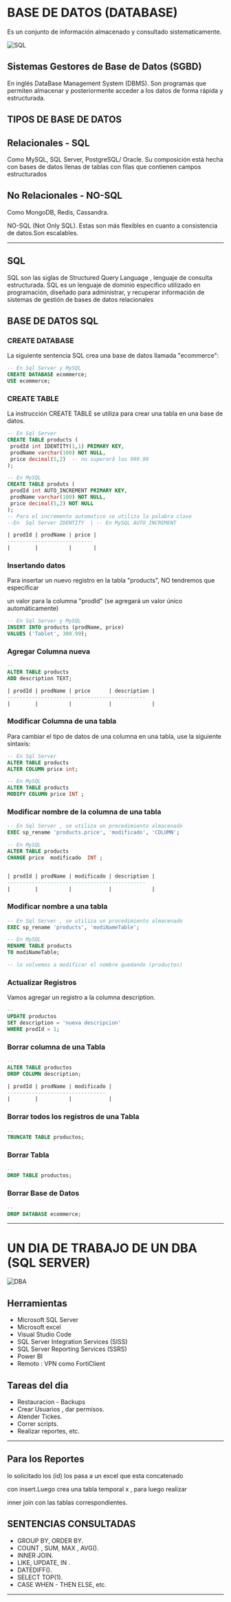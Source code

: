 # BASE DE DATOS (DATABASE)
Es un conjunto de información almacenado y consultado sistematicamente.


![SQL](https://bit.ly/3aO4xRD)

## Sistemas Gestores de Base de Datos (SGBD)
En inglés DataBase Management System (DBMS).
Son programas que permiten almacenar y posteriormente acceder a los datos
de forma rápida y estructurada.

## TIPOS DE BASE DE DATOS
## Relacionales - SQL
Como MySQL, SQL Server, PostgreSQL/ Oracle.
Su composición está hecha con bases de datos llenas de tablas con filas que 
contienen campos estructurados

## No Relacionales - NO-SQL
Como MongoDB, Redis, Cassandra.

NO-SQL (Not Only SQL). Estas son más flexibles en cuanto a consistencia 
de datos.Son escalables.

***
## SQL
SQL son las siglas de Structured Query Language , lenguaje de 
consulta estructurada.
SQL es un lenguaje de dominio específico utilizado en programación, 
diseñado para administrar, y recuperar información de sistemas de 
gestión de bases de datos relacionales

## BASE DE DATOS SQL

### CREATE DATABASE
La siguiente sentencia SQL crea una base de datos llamada "ecommerce":

```sql
-- En Sql Server y MySQL
CREATE DATABASE ecommerce;
USE ecommerce;

```

### CREATE TABLE
La instrucción CREATE TABLE se utiliza para crear una tabla en una base de datos.

```sql
-- En Sql Server 
CREATE TABLE products (
 prodId int IDENTITY(1,1) PRIMARY KEY,
 prodName varchar(100) NOT NULL,
 price decimal(5,2)  -- no superará los 999.99
);

-- En MySQL
CREATE TABLE produts (
 prodId int AUTO_INCREMENT PRIMARY KEY,
 prodName varchar(100) NOT NULL,
 price decimal(5,2) NOT NULL
);
-- Para el incremento automatico se utiliza la palabra clave
--En  Sql Server IDENTITY  | -- En MySQL AUTO_INCREMENT

| prodId | prodName | price |
----------------------------
|        |          |       |    
```
### Insertando datos
Para insertar un nuevo registro en la tabla "products", NO tendremos que especificar 

un valor para la columna "prodId" (se agregará un valor único automáticamente)
```sql
-- En Sql Server y MySQL
INSERT INTO products (prodName, price) 
VALUES ('Tablet', 300.99);

```
### Agregar Columna nueva  

```sql
-- 
ALTER TABLE products
ADD description TEXT;

| prodId | prodName | price      | description |
---------------------------------------------  
|        |          |            |             |
```
### Modificar Columna de una tabla
Para cambiar el tipo de datos de una columna en una tabla, use la siguiente sintaxis:

```sql
-- En Sql Server
ALTER TABLE products
ALTER COLUMN price int;

-- En MySQL
ALTER TABLE products
MODIFY COLUMN price INT ;
```

### Modificar nombre de la columna de una tabla

```sql
-- En Sql Server , se utiliza un procedimiento almacenado
EXEC sp_rename 'products.price', 'modificado', 'COLUMN';

-- En MySQL
ALTER TABLE products
CHANGE price  modificado  INT ;


| prodId | prodName | modificado | description |
---------------------------------------------  
|        |          |            |             |

```

### Modificar nombre a una  tabla

```sql
-- En Sql Server , se utiliza un procedimiento almacenado
EXEC sp_rename 'products', 'modiNameTable';

-- En MySQL
RENAME TABLE products 
TO modiNameTable;

-- lo volvemos a modificar el nombre quedando (productos)

```

### Actualizar Registros
Vamos agregar un registro a la columna description.
```sql
-- 
UPDATE productos 
SET description = 'nueva descripcion'
WHERE prodId = 1;
```

### Borrar columna de una Tabla 

```sql
-- 
ALTER TABLE productos 
DROP COLUMN description;

| prodId | prodName | modificado | 
--------------------------------
|        |          |            |            

```
### Borrar todos los registros de una Tabla 

```sql
--
TRUNCATE TABLE productos;
```

### Borrar Tabla 

```sql
--
DROP TABLE productos;
```


### Borrar Base de Datos

```sql
--
DROP DATABASE ecommerce;
```

***

# UN DIA DE TRABAJO DE UN DBA (SQL SERVER) 

![DBA](https://bit.ly/3aSRmz2)

## Herramientas
* Microsoft SQL Server
* Microsoft excel
* Visual Studio Code
* SQL Server Integration Services (SISS)
* SQL Server Reporting Services (SSRS)
* Power BI
* Remoto : VPN como FortiClient

## Tareas del dia
* Restauracion - Backups
* Crear Usuarios , dar permisos.
* Atender Tickes.
* Correr scripts.
* Realizar reportes, etc.

***
## Para los Reportes
lo solicitado los (id) los pasa a un excel que esta concatenado 

con insert.Luego crea una tabla temporal x , para luego realizar 

inner join con las tablas correspondientes.

## SENTENCIAS CONSULTADAS
* GROUP BY, ORDER BY.
* COUNT , SUM, MAX , AVG().
* INNER JOIN.
* LIKE, UPDATE, IN .
* DATEDIFF().
* SELECT TOP(1).
* CASE WHEN - THEN ELSE, etc.

*** 

```sql

```
